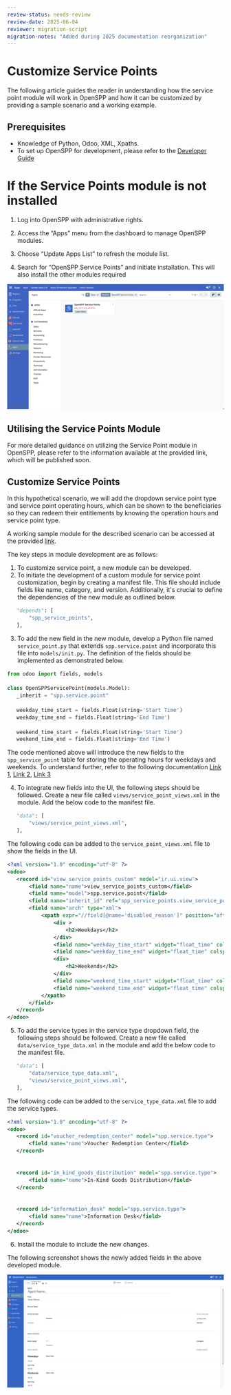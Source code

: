 ```yaml
---
review-status: needs-review
review-date: 2025-06-04
reviewer: migration-script
migration-notes: "Added during 2025 documentation reorganization"
---
```


# Customize Service Points

The following article guides the reader in understanding how the service point module will work in OpenSPP and how it can be customized by providing a sample scenario and a working example.

## Prerequisites

- Knowledge of Python, Odoo, XML, Xpaths.
- To set up OpenSPP for development, please refer to the [Developer Guide](https://docs.openspp.org/howto/developer_guides/development_setup.html)

# If the Service Points module is not installed

1. Log into OpenSPP with administrative rights.

2. Access the “Apps” menu from the dashboard to manage OpenSPP modules.

3. Choose “Update Apps List” to refresh the module list.

4. Search for “OpenSPP Service Points” and initiate installation. This will also install the other modules required

![](custom_service_points/1.png)

## Utilising the Service Points Module

For more detailed guidance on utilizing the Service Point module in OpenSPP, please refer to the information available at the provided link, which will be published soon.

## Customize Service Points

In this hypothetical scenario, we will add the dropdown service point type and service point operating hours, which can be shown to the beneficiaries so they can redeem their entitlements by knowing the operation hours and service point type.

A working sample module for the described scenario can be accessed at the provided [link](https://github.com/OpenSPP/documentation_code/tree/main/howto/developer_guides/customizations/spp_service_point_custom).

The key steps in module development are as follows:

1. To customize service point, a new module can be developed.
2. To initiate the development of a custom module for service point customization, begin by creating a manifest file. This file should include fields like name, category, and version. Additionally, it's crucial to define the dependencies of the new module as outlined below.

```python
   "depends": [
       "spp_service_points",
   ],

```

3. To add the new field in the new module, develop a Python file named `service_point.py` that extends `spp.service.point` and incorporate this file into `models/init.py`. The definition of the fields should be implemented as demonstrated below.

```python
from odoo import fields, models

class OpenSPPServicePoint(models.Model):
   _inherit = "spp.service.point"

   weekday_time_start = fields.Float(string='Start Time')
   weekday_time_end = fields.Float(string='End Time')

   weekend_time_start = fields.Float(string='Start Time')
   weekend_time_end = fields.Float(string='End Time')

```

The code mentioned above will introduce the new fields to the `spp_service_point` table for storing the operating hours for weekdays and weekends. To understand further, refer to the following documentation [Link 1](https://www.odoo.com/documentation/17.0/developer/tutorials/server_framework_101/03_basicmodel.html), [Link 2](https://www.odoo.com/documentation/17.0/developer/tutorials/server_framework_101/13_other_module.html), [Link 3](https://www.odoo.com/documentation/17.0/developer/tutorials/server_framework_101/12_inheritance.html)

4. To integrate new fields into the UI, the following steps should be followed. Create a new file called `views/service_point_views.xml` in the module. Add the below code to the manifest file.

```python
   "data": [
       "views/service_point_views.xml",
   ],
```

The following code can be added to the `service_point_views.xml` file to show the fields in the UI.

```xml
<?xml version="1.0" encoding="utf-8" ?>
<odoo>
   <record id="view_service_points_custom" model="ir.ui.view">
       <field name="name">view_service_points_custom</field>
       <field name="model">spp.service.point</field>
       <field name="inherit_id" ref="spp_service_points.view_service_points_form" />
       <field name="arch" type="xml">
           <xpath expr="//field[@name='disabled_reason']" position="after">
               <div >
                   <h2>Weekdays</h2>
               </div>
               <field name="weekday_time_start" widget="float_time" colspan="4" />
               <field name="weekday_time_end" widget="float_time" colspan="4" />
               <div>
                   <h2>Weekends</h2>
               </div>
               <field name="weekend_time_start" widget="float_time" colspan="4" />
               <field name="weekend_time_end" widget="float_time" colspan="4" />
           </xpath>
       </field>
   </record>
</odoo>
```

5. To add the service types in the service type dropdown field, the following steps should be followed. Create a new file called `data/service_type_data.xml` in the module and add the below code to the manifest file.

```python
   "data": [
       "data/service_type_data.xml",
       "views/service_point_views.xml",
   ],
```

The following code can be added to the `service_type_data.xml` file to add the service types.

```xml
<?xml version="1.0" encoding="utf-8" ?>
<odoo>
   <record id="voucher_redemption_center" model="spp.service.type">
       <field name="name">Voucher Redemption Center</field>
   </record>


   <record id="in_kind_goods_distribution" model="spp.service.type">
       <field name="name">In-Kind Goods Distribution</field>
   </record>


   <record id="information_desk" model="spp.service.type">
       <field name="name">Information Desk</field>
   </record>
</odoo>
```

6. Install the module to include the new changes.

The following screenshot shows the newly added fields in the above developed module.

![](custom_service_points/2.png)
